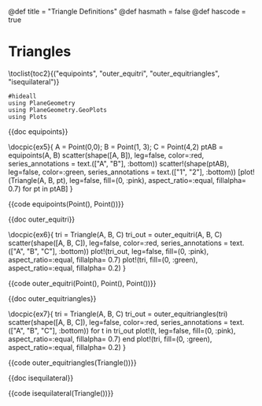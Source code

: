 @def title = "Triangle Definitions"
@def hasmath = false
@def hascode = true

# Triangles

\toclist{toc2}{("equipoints", "outer_equitri", "outer_equitriangles", "isequilateral")}

```julia:load
#hideall
using PlaneGeometry
using PlaneGeometry.GeoPlots
using Plots
```

{{doc equipoints}}

\docpic{ex5}{
A = Point(0,0); B = Point(1, 3); C = Point(4,2)
ptAB = equipoints(A, B)
scatter(shape([A, B]), leg=false, color=:red, 
    series_annotations = text.(["A", "B"], :bottom))
scatter!(shape(ptAB), leg=false, color=:green, 
    series_annotations = text.(["1", "2"], :bottom))
[plot!(Triangle(A, B, pt), leg=false, fill=(0, :pink), 
    aspect_ratio=:equal, fillalpha= 0.7) for pt in ptAB]
}

{{code equipoints(Point(), Point())}}

{{doc outer_equitri}}

\docpic{ex6}{
tri = Triangle(A, B, C)
tri_out = outer_equitri(A, B, C)
scatter(shape([A, B, C]), leg=false, color=:red, 
    series_annotations = text.(["A", "B", "C"], :bottom))
plot!(tri_out, leg=false, fill=(0, :pink), aspect_ratio=:equal, fillalpha= 0.7)
plot!(tri, fill=(0, :green), aspect_ratio=:equal, fillalpha= 0.2)
}

{{code outer_equitri(Point(), Point(), Point())}}

{{doc outer_equitriangles}}

\docpic{ex7}{
tri = Triangle(A, B, C)
tri_out = outer_equitriangles(tri)
scatter(shape([A, B, C]), leg=false, color=:red, 
    series_annotations = text.(["A", "B", "C"], :bottom))
for t in tri_out
    plot!(t, leg=false, fill=(0, :pink), aspect_ratio=:equal, fillalpha= 0.7)
end
plot!(tri, fill=(0, :green), aspect_ratio=:equal, fillalpha= 0.2)
}

{{code outer_equitriangles(Triangle())}}

{{doc isequilateral}}

{{code isequilateral(Triangle())}}
